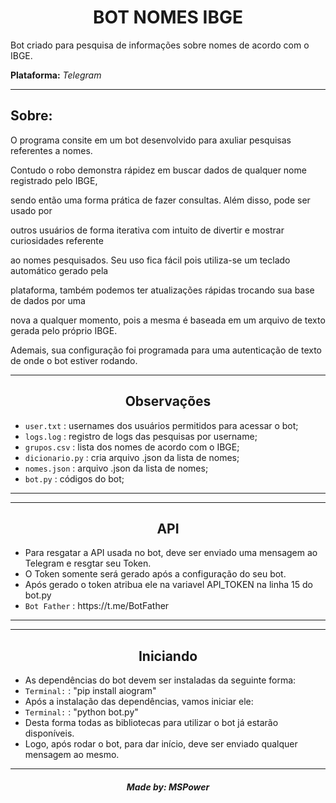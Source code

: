 <h1 align='center'>BOT NOMES IBGE</h1>
<p>Bot criado para pesquisa de informações sobre nomes de acordo com o IBGE.</p>
<p><b>Plataforma:</b> <i>Telegram</i></p>

<hr>
<h2>Sobre: </h2> 
  <p>O programa consite em um bot desenvolvido para axuliar pesquisas referentes a nomes.</p>
  <p>Contudo o robo demonstra rápidez em buscar dados de qualquer nome registrado pelo IBGE, </p>
  <p>sendo então uma forma prática de fazer consultas. Além disso, pode ser usado por </p>
  <p>outros usuários de forma iterativa com intuito de divertir e mostrar curiosidades referente</p>
  <p>ao nomes pesquisados. Seu uso fica fácil pois utiliza-se um teclado automático gerado pela</p>
  <p>plataforma, também podemos ter atualizações rápidas trocando sua base de dados por uma </p>
  <p>nova a qualquer momento, pois a mesma é baseada em um arquivo de texto gerada pelo próprio IBGE.</p>
  <p>Ademais, sua configuração foi programada para uma autenticação de texto de onde o bot estiver rodando.</p>
</hr>

<hr>
  <h2 align='center'>Observações</h2>
  <p>
    <ul>
      <li><code>user.txt</code> : usernames dos usuários permitidos para acessar o bot;</li>
      <li><code>logs.log</code> : registro de logs das pesquisas por username;</li>
      <li><code>grupos.csv</code> : lista dos nomes de acordo com o IBGE;</li>
      <li><code>dicionario.py</code> : cria arquivo .json da lista de nomes;</li>
      <li><code>nomes.json</code> :  arquivo .json da lista de nomes;</li>
      <li><code>bot.py</code> : códigos do bot;</li>
    </ul>
  </p>
<hr>
<hr>
  <h2 align='center'>API</h2>
  <p>
    <ul>
      <li>Para resgatar a API usada no bot, deve ser enviado uma mensagem ao Telegram e resgtar seu Token.</li>
      <li>O Token somente será gerado após a configuração do seu bot.</li>
      <li>Após gerado o token atribua ele na variavel API_TOKEN na linha 15 do bot.py </li>
      <li><code>Bot Father</code> : https://t.me/BotFather</li>
    </ul>
  </p>
<hr>
<hr>
  <h2 align='center'>Iniciando</h2>
  <p>
    <ul>
      <li>As dependências do bot devem ser instaladas da seguinte forma:</li>
      <li><code>Terminal:</code> : "pip install aiogram"</li>
      <li>Após a instalação das dependências, vamos iniciar ele: </li>
      <li><code>Terminal:</code> : "python bot.py"</li>
      <li>Desta forma todas as bibliotecas para utilizar o bot já estarão disponíveis.</li>
      <li>Logo, após rodar o bot, para dar início, deve ser enviado qualquer mensagem ao mesmo.</li>
    </ul>
  </p>
<hr>
  
  <h5 align='center'>Made by: <a>MSPower</a></h5>

